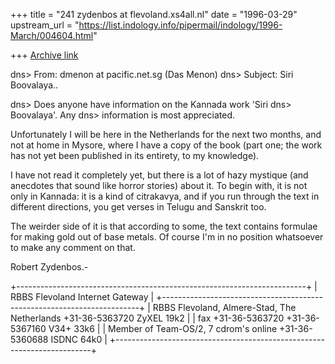 +++
title = "241 zydenbos at flevoland.xs4all.nl"
date = "1996-03-29"
upstream_url = "https://list.indology.info/pipermail/indology/1996-March/004604.html"

+++
[Archive link](https://list.indology.info/pipermail/indology/1996-March/004604.html)


 dns> From: dmenon at pacific.net.sg (Das Menon)
 dns> Subject: Siri Boovalaya..

 dns> Does anyone have information on the Kannada work 'Siri
 dns> Boovalaya'. Any
 dns> information is most appreciated.

Unfortunately I will be here in the Netherlands for the next two months, and
not at home in Mysore, where I have a copy of the book (part one; the work has
not yet been published in its entirety, to my knowledge).

I have not read it completely yet, but there is a lot of hazy mystique (and
anecdotes that sound like horror stories) about it. To begin with, it is not
only in Kannada: it is a kind of citrakavya, and if you run through the text in
different directions, you get verses in Telugu and Sanskrit too.

The weirder side of it is that according to some, the text contains formulae
for making gold out of base metals. Of course I'm in no position whatsoever to
make any comment on that.

Robert Zydenbos.-

+------------------------------------------------------------------------+
|                      RBBS Flevoland Internet Gateway                   |
+------------------------------------------------------------------------+
| RBBS Flevoland, Almere-Stad, The Netherlands +31-36-5363720 ZyXEL 19k2 |
| fax +31-36-5363720                           +31-36-5367160 V34+  33k6 |
| Member of Team-OS/2, 7 cdrom's online        +31-36-5360688 ISDNC 64k0 |
+------------------------------------------------------------------------+





